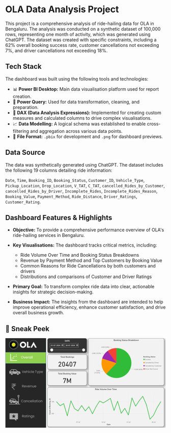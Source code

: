 # OLA Data Analysis Project

This project is a comprehensive analysis of ride-hailing data for OLA in Bengaluru. The analysis was conducted on a synthetic dataset of 100,000 rows, representing one month of activity, which was generated using ChatGPT. The dataset was created with specific constraints, including a 62% overall booking success rate, customer cancellations not exceeding 7%, and driver cancellations not exceeding 18%.

## Tech Stack

The dashboard was built using the following tools and technologies:

* 📊 **Power BI Desktop:** Main data visualisation platform used for report creation.
* 🧰 **Power Query:** Used for data transformation, cleaning, and preparation.
* 🧠 **DAX (Data Analysis Expressions):** Implemented for creating custom measures and calculated columns to drive complex visualisations.
* 📈 **Data Modelling:** A logical schema was established to enable cross-filtering and aggregation across various data points.
* 📁 **File Format:** `.pbix` for development and `.png` for dashboard previews.

## Data Source

The data was synthetically generated using ChatGPT. The dataset includes the following 19 columns detailing ride information:

`Date`, `Time`, `Booking_ID`, `Booking_Status`, `Customer_ID`, `Vehicle_Type`, `Pickup_Location`, `Drop_Location`, `V_TAT`, `C_TAT`, `cancelled_Rides_by_Customer`, `cancelled_Rides_by_Driver`, `Incomplete_Rides`, `Incomplete_Rides_Reason`, `Booking_Value`, `Payment_Method`, `Ride_Distance`, `Driver_Ratings`, `Customer_Rating`.

## Dashboard Features & Highlights

* **Objective:** To provide a comprehensive performance overview of OLA's ride-hailing services in Bengaluru.

* **Key Visualisations:** The dashboard tracks critical metrics, including:
    * Ride Volume Over Time and Booking Status Breakdowns
    * Revenue by Payment Method and Top Customers by Booking Value
    * Common Reasons for Ride Cancellations by both customers and drivers
    * Distributions and comparisons of Customer and Driver Ratings

* **Primary Goal:** To transform complex ride data into clear, actionable insights for strategic decision-making.

* **Business Impact:** The insights from the dashboard are intended to help improve operational efficiency, enhance customer satisfaction, and drive overall business growth.

## 🫣 Sneak Peek

![Dashboard Preview](https://github.com/tirth1266/Ola_Data_Analysis_Project/blob/main/Sneak%20peek%20of%20Dashboard.png)

